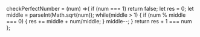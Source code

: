 checkPerfectNumber = (num) =>{
    if (num === 1) return false;
    let res = 0;
    let middle = parseInt(Math.sqrt(num));
    while(middle > 1) {
        if (num % middle === 0) {
        	res += middle + num/middle;
        }
        middle--;
    }
    return res + 1 === num
};